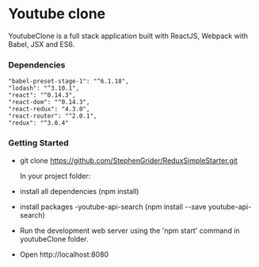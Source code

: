 # Youtube clone

YoutubeClone is a full stack application built with ReactJS, Webpack with Babel, JSX and ES6.

### Dependencies

    "babel-preset-stage-1": "^6.1.18",
    "lodash": "^3.10.1",
    "react": "^0.14.3",
    "react-dom": "^0.14.3",
    "react-redux": "4.3.0",
    "react-router": "^2.0.1",
    "redux": "^3.0.4"

### Getting Started

- git clone https://github.com/StephenGrider/ReduxSimpleStarter.git

  In your project folder:
  
- install all dependencies (npm install)
- install packages 
    -youtube-api-search (npm install --save youtube-api-search)
- Run the development web server using the 'npm start' command in youtubeClone folder.
- Open http://localhost:8080

